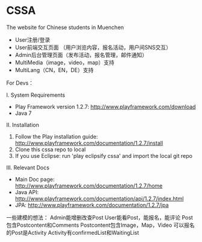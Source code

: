CSSA
====

The website for Chinese students in Muenchen 

 - User注册/登录
 - User前端交互页面 （用户浏览内容，报名活动，用户间SNS交互）
 - Admin后台管理页面（发布活动，报名管理，邮件通知）
 - MultiMedia（image，video，map）支持
 - MultiLang（CN，EN，DE）支持



For Devs：


I. System Requirements
  - Play Framework version 1.2.7: http://www.playframework.com/download
  - Java 7

II. Installation
  1. Follow the Play installation guide: http://www.playframework.com/documentation/1.2.7/install
  2. Clone this cssa repo to local
  3. If you use Eclipse: run 'play eclipsify cssa' and import the local git repo

III. Relevant Docs
  - Main Doc page: http://www.playframework.com/documentation/1.2.7/home
  - Java API: http://www.playframework.com/documentation/api/1.2.7/index.html
  - JPA: http://www.playframework.com/documentation/1.2.7/jpa


一些建模的想法：
Admin能增删改查Post
User能看Post，能报名，能评论
Post包含Postcontent和Comments
Postcontent包含Image，Map，Video
可以报名的Post是Activity
Activity有confirmedList和WaitingList

